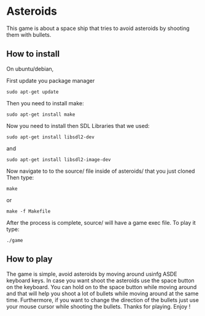 # Asteroids

This game is about a space ship that tries to avoid asteroids by shooting them with bullets. 

## How to install

On ubuntu/debian,

First update you package manager
```
sudo apt-get update
```

Then you need to install make:
```
sudo apt-get install make
```

Now you need to install then SDL Libraries that we used:
```
sudo apt-get install libsdl2-dev
```
and 
```
sudo apt-get install libsdl2-image-dev
```
Now navigate to to the source/ file inside of asteroids/ that you just cloned
Then type:
```
make
```
or
```
make -f Makefile
```
After the process is complete, source/ will have a game exec file. To play it type:
```
./game
```
## How to play
The game is simple, avoid asteroids by moving around usinfg ASDE keyboard keys. In case you want shoot the asteroids use the space button on the keyboard. You can hold on to the space button while moving around and that will help you shoot a lot of bullets while moving around at the same time. Furthermore, if you want to change the direction of the bullets just use your mouse cursor while shooting the bullets.
Thanks for playing. Enjoy ! 
